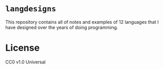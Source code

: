 # `langdesigns`

This repository contains all of notes and examples of 12 languages that I have designed over the years of doing programming.

# License

CC0 v1.0 Universal
